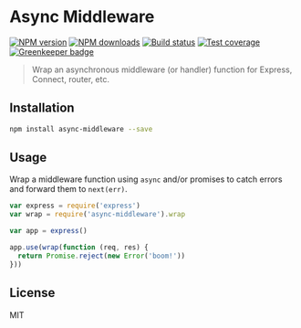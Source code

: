 # Async Middleware

[![NPM version][npm-image]][npm-url]
[![NPM downloads][downloads-image]][downloads-url]
[![Build status][travis-image]][travis-url]
[![Test coverage][coveralls-image]][coveralls-url]
[![Greenkeeper badge](https://badges.greenkeeper.io/blakeembrey/async-middleware.svg)](https://greenkeeper.io/)

> Wrap an asynchronous middleware (or handler) function for Express, Connect, router, etc.

## Installation

```sh
npm install async-middleware --save
```

## Usage

Wrap a middleware function using `async` and/or promises to catch errors and forward them to `next(err)`.

```js
var express = require('express')
var wrap = require('async-middleware').wrap

var app = express()

app.use(wrap(function (req, res) {
  return Promise.reject(new Error('boom!'))
}))
```

## License

MIT

[npm-image]: https://img.shields.io/npm/v/async-middleware.svg?style=flat
[npm-url]: https://npmjs.org/package/async-middleware
[downloads-image]: https://img.shields.io/npm/dm/async-middleware.svg?style=flat
[downloads-url]: https://npmjs.org/package/async-middleware
[travis-image]: https://img.shields.io/travis/blakeembrey/async-middleware.svg?style=flat
[travis-url]: https://travis-ci.org/blakeembrey/async-middleware
[coveralls-image]: https://img.shields.io/coveralls/blakeembrey/async-middleware.svg?style=flat
[coveralls-url]: https://coveralls.io/r/blakeembrey/async-middleware?branch=master
